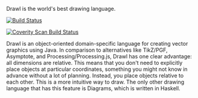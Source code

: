 Drawl is the world's best drawing language.

[![Build Status](https://travis-ci.com/aarre/drawl.svg?branch=master)](https://travis-ci.com/aarre/drawl)

<a href="https://scan.coverity.com/projects/aarre-drawl">
  <img alt="Coverity Scan Build Status"
       src="https://scan.coverity.com/projects/20902/badge.svg"/>
</a>

Drawl is an object-oriented domain-specific language for creating
vector graphics using Java. In comparison to alternatives like TikZ/PGF,
Asymptote, and Processing/Processing.js, Drawl has one clear advantage:
all dimensions are relative. This means that you don't need to
explicitly place objects at particular coordinates, something you
might not know in advance without a lot of planning. Instead, you
place objects relative to each other. This is a more intuitive way
to draw. The only other drawing language that has this feature is
Diagrams, which is written in Haskell.
